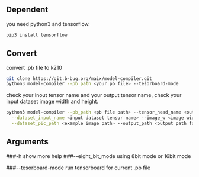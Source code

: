 
## Dependent
you need python3 and tensorflow.
```sh
pip3 install tensorflow
```

## Convert
convert .pb file to k210
```sh
git clone https://git.b-bug.org/maix/model-compiler.git
python3 model-compiler --pb_path <your pb file> --tesorboard-mode
```
check your inout tensor name and your output tensor name,
check your input dataset image width and height.
```sh
python3 model-compiler --pb_path <pb file path> --tensor_head_name <output tensor name>  \
  --dataset_input_name <input dataset tensor name> --image_w <image width> --image_h <image height> \
  --dataset_pic_path <example image path> --output_path <output path for compile result>
```

## Arguments
###-h
show more help
###--eight_bit_mode
using 8bit mode or 16bit mode

###--tesorboard-mode
run tensorboard for current .pb file
